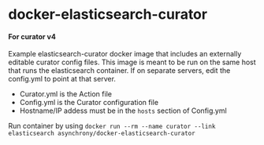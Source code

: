 # docker-elasticsearch-curator
#### For curator v4
Example elasticsearch-curator docker image that includes an externally editable curator config files. This image is meant to be run on the same host that runs the elasticsearch container. If on separate servers, edit the config.yml to point at that server.

- Curator.yml is the Action file
- Config.yml is the Curator configuration file
- Hostname/IP addess must be in the `hosts` section of Config.yml

Run container by using `docker run --rm --name curator --link elasticsearch asynchrony/docker-elasticsearch-curator`




